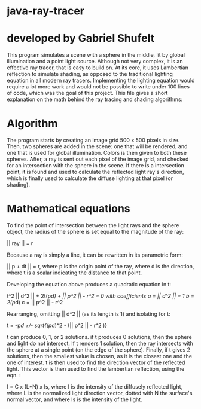 # java-ray-tracer
# developed by Gabriel Shufelt

This program simulates a scene with a sphere in the middle, lit by global illumination and a point light source.
Although not very complex, it is an effective ray tracer, that is easy to build on. At its core, it uses Lambertian 
reflection to simulate shading, as opposed to the traditional lighting equation in all modern ray tracers. Implementing 
the lighting equation would require a lot more work and would not be possible to write under 100 lines of code, which 
was the goal of this project. This file gives a short explanation on the math behind the ray tracing and shading algorithms:

# Algorithm
The program starts by creating an image grid 500 x 500 pixels in size. Then, two spheres are added in the scene: one
that will be rendered, and one that is used for global illumination. Colors is then given to both these spheres. After,
a ray is sent out each pixel of the image grid, and checked for an intersection with the sphere in the scene. If there is 
a intersection point, it is found and used to calculate the reflected light ray's direction, which is finally used to 
calculate the diffuse lighting at that pixel (or shading). 

# Mathematical equations
To find the point of intersection between the light rays and the sphere object, the radius of the sphere is set equal to 
the magnitude of the ray:
  
  || ray || = r
  
Because a ray is simply a line, it can be rewritten in its parametric form:

  || p + dt || = r,
    where p is the origin point of the ray, 
    where d is the direction,
    where t is a scalar indicating the distance to that point.
    
Developing the equation above produces a quadratic equation in t:
  
  t^2 || d^2 || + 2t(p*d) + || p^2 || - r^2 = 0
    with coefficients
    a = || d^2 || = 1
    b = 2(p*d)
    c = || p^2 || - r^2
  
Rearranging, omitting || d^2 || (as its length is 1) and isolating for t:
  
  t = -p*d +/- sqrt{(p*d)^2 - (|| p^2 || - r^2 )}
  
t can produce 0, 1, or 2 solutions. if t produces 0 solutions, then the sphere and light do not intersect. If t renders
1 solution, then the ray intersects with the sphere at a single point (on the edge of the sphere). Finally, if t gives
2 solutions, then the smallest value is chosen, as it is the closest one and the one of interest. t is then used to find
the direction vector of the reflected light. This vector is then used to find the lambertian reflection, using the eqn. : 

  I = C x (L*N) x Is, 
    where I is the intensity of the diffusely reflected light, 
    where L is the normalized light direction vector, 
    dotted with N the surface's normal vector,
    and where Is is the intensity of the light.
